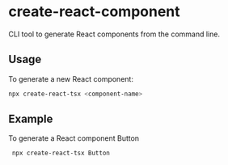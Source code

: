 # create-react-component

CLI tool to generate React components from the command line.

## Usage

To generate a new React component:

```bash
npx create-react-tsx <component-name>
```

## Example 

To generate a React component Button

```bash
 npx create-react-tsx Button
```

